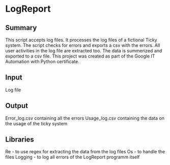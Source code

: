 # LogReport

Summary
--
This script accepts log files. It processes the log files of a fictional Ticky system. The script checks for errors and exports a csv with the errors. All user activities in the log file are extracted too. The data is summerized and exported to a csv file. This project was created as part of the Google IT Automation with Python certificate.

Input
--
Log file

Output
--
Error_log.csv containing all the errors
Usage_log.csv containing the data on the usage of the ticky system

Libraries
--
Re - to use regex for extracting the data from the log files
Os - to handle the files
Logging - to log all errors of the LogReport programm itself


